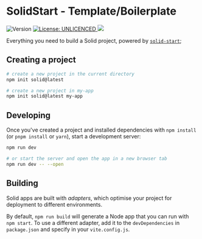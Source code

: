 # SolidStart - Template/Boilerplate

<p>
<img alt="Version" src="https://img.shields.io/badge/version-0.0.1-blue.svg?cacheSeconds=2592000" />
<a href="#" target="_blank">
    <img alt="License: UNLICENCED" src="https://img.shields.io/badge/License-UNLICENCED-yellow.svg" />
</a>
<a href="https://github.com/GlitchTech-Developments/solidstart-boilerplate/actions/workflows/workspace-ci.yml">
    <img src="https://github.com/GlitchTech-Developments/solidstart-boilerplate/actions/workflows/workspace-ci.yml/badge.svg?branch=main"/>
</a>
</p>

Everything you need to build a Solid project, powered by [`solid-start`](https://start.solidjs.com);

## Creating a project

```bash
# create a new project in the current directory
npm init solid@latest

# create a new project in my-app
npm init solid@latest my-app
```

## Developing

Once you've created a project and installed dependencies with `npm install` (or `pnpm install` or `yarn`), start a development server:

```bash
npm run dev

# or start the server and open the app in a new browser tab
npm run dev -- --open
```

## Building

Solid apps are built with _adapters_, which optimise your project for deployment to different environments.

By default, `npm run build` will generate a Node app that you can run with `npm start`. To use a different adapter, add it to the `devDependencies` in `package.json` and specify in your `vite.config.js`.
